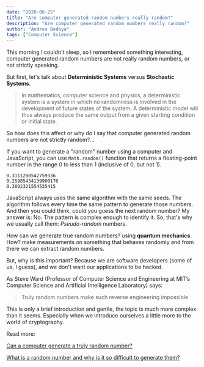 ```yaml
---
date: "2020-06-25"
title: "Are computer generated random numbers really random?"
description: "Are computer generated random numbers really random?"
author: "Andres Bedoya"
tags: ["Computer Science"]
---
```


This morning I couldn't sleep, so I remembered something interesting, computer generated random numbers are not really random numbers, or not strictly speaking.

But first, let's talk about **Deterministic Systems** versus **Stochastic Systems**.

> In mathematics, computer science and physics, a deterministic system is a system in which no randomness is involved in the development of future states of the system. A deterministic model will thus always produce the same output from a given starting condition or initial state.

So how does this affect or why do I say that computer generated random numbers are not strictly random?...

If you want to generate a "random" number using a computer and JavaScript, you can use `Math.random()` function that returns a floating-point number in the range 0 to less than 1 (inclusive of 0, but not 1).

```
0.3111280542759336
0.25985434139900176
0.3802321554535415
```

JavaScript always uses the same algorithm with the same seeds. The algorithm follows every time the same pattern to generate those numbers. And then you could think, could you guess the next random number? My answer is: No. The pattern is complex enough to identify it. So, that's why we usually call them: *Pseudo-random* numbers.

How can we generate true random numbers? using **quantum mechanics**. How? make measurements on something that behaves randomly and from there we can extract random numbers.

But, why is this important? Because we are software developers (some of us, I guess), and we don't want our applications to be hacked.

As Steve Ward (Professor of Computer Science and Engineering at MIT’s Computer Science and Artificial Intelligence Laboratory) says:

> Truly random numbers make such reverse engineering impossible

This is only a brief introduction and gentle, the topic is much more complex than it seems. Especially when we introduce ourselves a little more to the world of cryptography.

Read more:

[Can a computer generate a truly random number?](https://engineering.mit.edu/engage/ask-an-engineer/can-a-computer-generate-a-truly-random-number/)

[What is a random number and why is it so difficult to generate them?](https://www.euronews.com/2019/07/29/what-is-a-random-number-and-why-is-it-so-difficult-to-generate-them)
